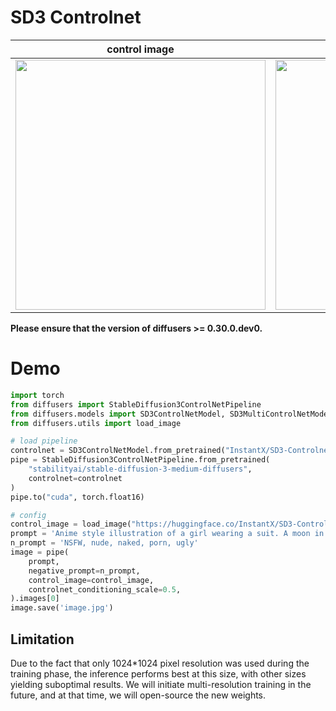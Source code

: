 # SD3 Controlnet




| control image | weight=0.0 | weight=0.3 | weight=0.5 | weight=0.7 | weight=0.9 |
|:-------------------------:|:-------------------------:|:-------------------------:|:-------------------------:|:-------------------------:|:-------------------------:|
|<img src="./canny.jpg" width = "400" /> | <img src="./demo_0.jpg" width = "400" /> | <img src="./demo_3.jpg" width = "400" /> | <img src="./demo_5.jpg" width = "400" /> | <img src="./demo_7.jpg" width = "400" /> | <img src="./demo_9.jpg" width = "400" /> |



**Please ensure that the version of diffusers >= 0.30.0.dev0.**






# Demo
```python
import torch
from diffusers import StableDiffusion3ControlNetPipeline
from diffusers.models import SD3ControlNetModel, SD3MultiControlNetModel
from diffusers.utils import load_image

# load pipeline
controlnet = SD3ControlNetModel.from_pretrained("InstantX/SD3-Controlnet-Canny")
pipe = StableDiffusion3ControlNetPipeline.from_pretrained(
    "stabilityai/stable-diffusion-3-medium-diffusers",
    controlnet=controlnet
)
pipe.to("cuda", torch.float16)

# config
control_image = load_image("https://huggingface.co/InstantX/SD3-Controlnet-Canny/resolve/main/canny.jpg")
prompt = 'Anime style illustration of a girl wearing a suit. A moon in sky. In the background we see a big rain approaching. text "InstantX" on image'
n_prompt = 'NSFW, nude, naked, porn, ugly'
image = pipe(
    prompt, 
    negative_prompt=n_prompt, 
    control_image=control_image, 
    controlnet_conditioning_scale=0.5,
).images[0]
image.save('image.jpg')
```


## Limitation
Due to the fact that only 1024*1024 pixel resolution was used during the training phase, 
the inference performs best at this size, with other sizes yielding suboptimal results. 
We will initiate multi-resolution training in the future, and at that time, we will open-source the new weights.

